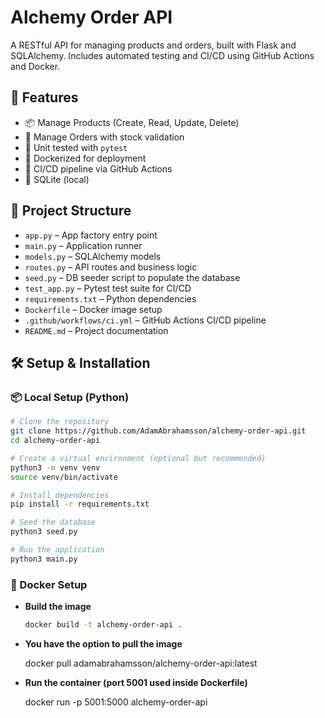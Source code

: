 # Alchemy Order API
A RESTful API for managing products and orders, built with Flask and SQLAlchemy. Includes automated testing and CI/CD using GitHub Actions and Docker.

## 🚀 Features

- 📦 Manage Products (Create, Read, Update, Delete)
- 🛒 Manage Orders with stock validation
- 🧪 Unit tested with `pytest`
- 🐳 Dockerized for deployment
- 🔄 CI/CD pipeline via GitHub Actions
- 💾 SQLite (local)

## 📂 Project Structure

- `app.py` – App factory entry point  
- `main.py` – Application runner  
- `models.py` – SQLAlchemy models  
- `routes.py` – API routes and business logic  
- `seed.py` – DB seeder script to populate the database  
- `test_app.py` – Pytest test suite for CI/CD  
- `requirements.txt` – Python dependencies  
- `Dockerfile` – Docker image setup  
- `.github/workflows/ci.yml` – GitHub Actions CI/CD pipeline  
- `README.md` – Project documentation

## 🛠️ Setup & Installation

### 📦 Local Setup (Python)

```bash
# Clone the repository
git clone https://github.com/AdamAbrahamsson/alchemy-order-api.git
cd alchemy-order-api

# Create a virtual environment (optional but recommended)
python3 -m venv venv
source venv/bin/activate

# Install dependencies
pip install -r requirements.txt

# Seed the database
python3 seed.py

# Run the application
python3 main.py
```
### 🐳 Docker Setup
- **Build the image**

    ```bash
    docker build -t alchemy-order-api .
    ```


- **You have the option to pull the image**

    docker pull adamabrahamsson/alchemy-order-api:latest

- **Run the container (port 5001 used inside Dockerfile)**
    
    docker run -p 5001:5000 alchemy-order-api

















